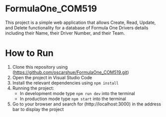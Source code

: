 # FormulaOne_COM519
This project is a simple web application that allows Create, Read, Update, and Delete functionality for a database of Formula One Drivers details including their Name, their Driver Number, and their Team.

# How to Run
1. Clone this repository using (https://github.com/oscarshue/FormulaOne_COM519.git)
2. Open the project in Visual Studio Code
3. Install the relevant dependencies using `npm install`
4. Running the project:
   - In development mode type `npm run dev` into the terminal
   - In production mode type `npm start` into the terminal
5. Go to your browser and search for (http://localhost:3000) in the address bar to display the project
